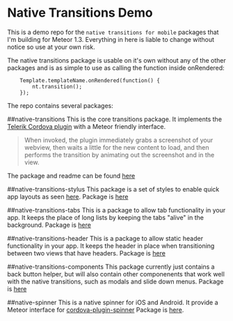 # Native Transitions Demo

This is a demo repo for the `native transitions for mobile` packages that I'm building for Meteor 1.3.  Everything in here is liable to change without notice so use at your own risk.

The native transitions package is usable on it's own without any of the other packages and is as simple to use as calling the function inside onRendered:
```
	Template.templateName.onRendered(function() {
 		nt.transition();
	});
```

The repo contains several packages:

##native-transitions
This is the core transitions package.  It implements the [Telerik Cordova plugin](http://plugins.telerik.com/cordova/plugin/native-page-transitions) with a Meteor friendly interface.
> When invoked, the plugin immediately grabs a screenshot of your webview, then waits a little for the new content to load, and then performs the transition by animating out the screenshot and in the view. 

The package and readme can be found [here](packages/native-transitions)

##native-transitions-stylus
This package is a set of styles to enable quick app layouts as seen [here](https://twitter.com/JamieLoberman/status/697152622805938177). Package is [here](packages/native-transitions-stylus)

##native-transitions-tabs
This is a package to allow tab functionality in your app.   It keeps the place of long lists by keeping the tabs "alive" in the background. 
Package is [here](packages/native-transitions-tabs)

##native-transitions-header
This is a package to allow static header functionality in your app.   It keeps the header in place when transitioning between two views that have headers.
Package is [here](packages/native-transitions-header)

##native-transitions-components
This package currently just contains a back button helper, but will also contain other componenents that work well with the native transitions, such as modals and slide down menus.
Package is [here](packages/native-transitions-components)

##native-spinner
This is a native spinner for iOS and Android.  It provide a Meteor interface for [cordova-plugin-spinner](https://www.npmjs.com/package/cordova-plugin-spinner)
Package is [here](packages/native-spinner).
